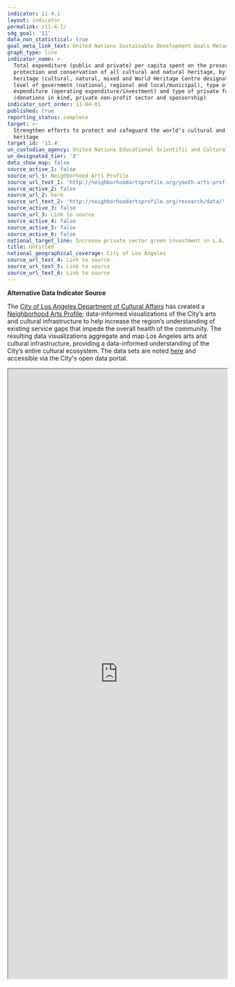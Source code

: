 ```yaml
---
indicator: 11.4.1
layout: indicator
permalink: /11-4-1/
sdg_goal: '11'
data_non_statistical: true
goal_meta_link_text: United Nations Sustainable Development Goals Metadata (PDF 4.0 MB)
graph_type: line
indicator_name: >-
  Total expenditure (public and private) per capita spent on the preservation,
  protection and conservation of all cultural and natural heritage, by type of
  heritage (cultural, natural, mixed and World Heritage Centre designation),
  level of government (national, regional and local/municipal), type of
  expenditure (operating expenditure/investment) and type of private funding
  (donations in kind, private non-profit sector and sponsorship)
indicator_sort_order: 11-04-01
published: true
reporting_status: complete
target: >-
  Strengthen efforts to protect and safeguard the world’s cultural and natural
  heritage
target_id: '11.4'
un_custodian_agency: United Nations Educational Scientific and Cultural Organization (UNESCO)
un_designated_tier: '3'
data_show_map: false
source_active_1: false
source_url_1: Neighborhood Arts Profile
source_url_text_1: 'http://neighborhoodartsprofile.org/youth-arts-profile/'
source_active_2: false
source_url_2: here
source_url_text_2: 'http://neighborhoodartsprofile.org/research/data/'
source_active_3: false
source_url_3: Link to source
source_active_4: false
source_active_5: false
source_active_6: false
national_target_line: Increase private sector green investment in L.A. by $750 million by 2025 - <a href="https://plan.lamayor.org/sites/default/files/pLAn_2019_final.pdf" target="_blank">L.A.'s Green New Deal Sustainable City pLAn</a>
title: Untitled
national_geographical_coverage: City of Los Angeles
source_url_text_4: Link to source
source_url_text_5: Link to source
source_url_text_6: Link to source
---
```

**Alternative Data Indicator Source**

The [City of Los Angeles Department of Cultural Affairs](https://culturela.org/) has created a [Neighborhood Arts Profile](http://neighborhoodartsprofile.org/youth-arts-profile/); data-informed visualizations of the City’s arts and cultural infrastructure to help increase the region’s understanding of existing service gaps that impede the overall health of the community.  The resulting data visualizations aggregate and map Los Angeles arts and cultural infrastructure, providing a data-informed understanding of the City’s entire cultural ecosystem.  The data sets are noted [here](http://neighborhoodartsprofile.org/research/data/) and accessible via the City's open data portal.

<iframe width="100%" height="1400px" src="https://culturela.maps.arcgis.com/apps/webappviewer/index.html?id=21031b665eff40b9aed1be45006a4dfb"></iframe><br><br>
